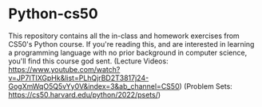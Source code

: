 # Python-cs50

This repository contains all the in-class and homework exercises from CS50's Python course. 
If you're reading this, and are interested in learning a programming language with no prior background in computer science, you'll find this course god sent. 
(Lecture Videos: https://www.youtube.com/watch?v=JP7ITIXGpHk&list=PLhQjrBD2T3817j24-GogXmWqO5Q5vYy0V&index=3&ab_channel=CS50) 
(Problem Sets: https://cs50.harvard.edu/python/2022/psets/)
